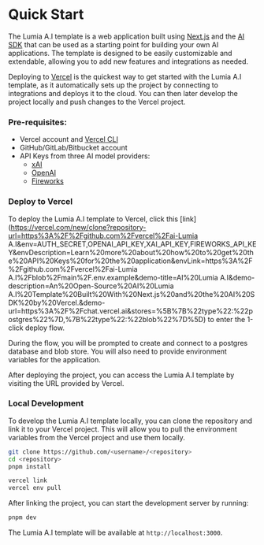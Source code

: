 # Quick Start

The Lumia A.I template is a web application built using [Next.js](https://nextjs.org) and the [AI SDK](https://sdk.vercel.ai) that can be used as a starting point for building your own AI applications. The template is designed to be easily customizable and extendable, allowing you to add new features and integrations as needed.

Deploying to [Vercel](https://vercel.com) is the quickest way to get started with the Lumia A.I template, as it automatically sets up the project by connecting to integrations and deploys it to the cloud. You can then later develop the project locally and push changes to the Vercel project.

### Pre-requisites:

- Vercel account and [Vercel CLI](https://vercel.com/docs/cli)
- GitHub/GitLab/Bitbucket account
- API Keys from three AI model providers:
  - [xAI](https://console.x.ai/)
  - [OpenAI](https://platform.openai.com/account/api-keys)
  - [Fireworks](https://fireworks.ai/account/api-keys)

### Deploy to Vercel

To deploy the Lumia A.I template to Vercel, click this [link](https://vercel.com/new/clone?repository-url=https%3A%2F%2Fgithub.com%2Fvercel%2Fai-Lumia A.I&env=AUTH_SECRET,OPENAI_API_KEY,XAI_API_KEY,FIREWORKS_API_KEY&envDescription=Learn%20more%20about%20how%20to%20get%20the%20API%20Keys%20for%20the%20application&envLink=https%3A%2F%2Fgithub.com%2Fvercel%2Fai-Lumia A.I%2Fblob%2Fmain%2F.env.example&demo-title=AI%20Lumia A.I&demo-description=An%20Open-Source%20AI%20Lumia A.I%20Template%20Built%20With%20Next.js%20and%20the%20AI%20SDK%20by%20Vercel.&demo-url=https%3A%2F%2Fchat.vercel.ai&stores=%5B%7B%22type%22:%22postgres%22%7D,%7B%22type%22:%22blob%22%7D%5D) to enter the 1-click deploy flow.

During the flow, you will be prompted to create and connect to a postgres database and blob store. You will also need to provide environment variables for the application.

After deploying the project, you can access the Lumia A.I template by visiting the URL provided by Vercel.

### Local Development

To develop the Lumia A.I template locally, you can clone the repository and link it to your Vercel project. This will allow you to pull the environment variables from the Vercel project and use them locally.

```bash
git clone https://github.com/<username>/<repository>
cd <repository>
pnpm install

vercel link
vercel env pull
```

After linking the project, you can start the development server by running:

```bash
pnpm dev
```

The Lumia A.I template will be available at `http://localhost:3000`.

